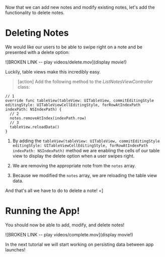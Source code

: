 
Now that we can add new notes and modify existing notes, let's add the functionality to delete notes.

# Deleting Notes

We would like our users to be able to swipe right on a note and be presented with a delete option:

![BROKEN LINK -- play videos/delete.mov](display movie!)

Luckily, table views make this incredibly easy.

> [action]
Add the following method to the *ListNotesViewController* class:
>
    // 1
    override func tableView(tableView: UITableView, commitEditingStyle editingStyle: UITableViewCellEditingStyle, forRowAtIndexPath indexPath: NSIndexPath) {
      // 2
      notes.removeAtIndex(indexPath.row)
      // 3
      tableView.reloadData()
    }

1. By adding the `tableView(tableView: UITableView, commitEditingStyle editingStyle: UITableViewCellEditingStyle, forRowAtIndexPath indexPath: NSIndexPath)` method we are enabling the cells of our table view to display the delete option when a user swipes right.

2. We are removing the appropriate note from the `notes` array.

3. Because we modified the `notes` array, we are reloading the table view data.

And that's all we have to do to delete a note! =]

# Running the App!

You should now be able to add, modify, and delete notes!

![BROKEN LINK -- play videos/complete.mov](display movie!)

In the next tutorial we will start working on persisting data between app launches!
